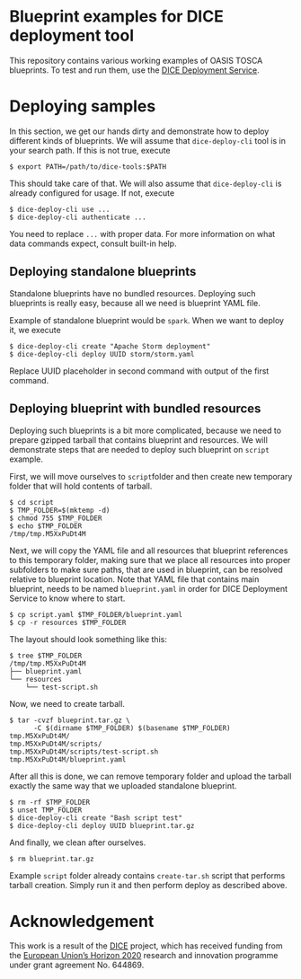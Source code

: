 # Blueprint examples for DICE deployment tool

This repository contains various working examples of OASIS TOSCA
blueprints. To test and run them, use the [DICE Deployment Service][dds].

[dds]: https://github.com/dice-project/DICE-Deployment-Service


# Deploying samples

In this section, we get our hands dirty and demonstrate how to deploy
different kinds of blueprints. We will assume that `dice-deploy-cli` tool is
in your search path. If this is not true, execute

    $ export PATH=/path/to/dice-tools:$PATH

This should take care of that. We will also assume that `dice-deploy-cli` is
already configured for usage. If not, execute

    $ dice-deploy-cli use ...
    $ dice-deploy-cli authenticate ...

You need to replace `...` with proper data. For more information on what data
commands expect, consult built-in help.


## Deploying standalone blueprints

Standalone blueprints have no bundled resources. Deploying such blueprints is
really easy, because all we need is blueprint YAML file.

Example of standalone blueprint would be `spark`. When we want to deploy it,
we execute

    $ dice-deploy-cli create "Apache Storm deployment"
    $ dice-deploy-cli deploy UUID storm/storm.yaml

Replace UUID placeholder in second command with output of the first command.


## Deploying blueprint with bundled resources

Deploying such blueprints is a bit more complicated, because we need to
prepare gzipped tarball that contains blueprint and resources. We will
demonstrate steps that are needed to deploy such blueprint on `script`
example.

First, we will move ourselves to `script`folder and then create new temporary
folder that will hold contents of tarball.

    $ cd script
    $ TMP_FOLDER=$(mktemp -d)
    $ chmod 755 $TMP_FOLDER
    $ echo $TMP_FOLDER
    /tmp/tmp.M5XxPuDt4M

Next, we will copy the YAML file and all resources that blueprint references
to this temporary folder, making sure that we place all resources into proper
subfolders to make sure paths, that are used in blueprint, can be resolved
relative to blueprint location. Note that YAML file that contains main
blueprint, needs to be named `blueprint.yaml` in order for DICE Deployment
Service to know where to start.

    $ cp script.yaml $TMP_FOLDER/blueprint.yaml
    $ cp -r resources $TMP_FOLDER

The layout should look something like this:

    $ tree $TMP_FOLDER
    /tmp/tmp.M5XxPuDt4M
    ├── blueprint.yaml
    └── resources
        └── test-script.sh

Now, we need to create tarball.

    $ tar -cvzf blueprint.tar.gz \
          -C $(dirname $TMP_FOLDER) $(basename $TMP_FOLDER)
    tmp.M5XxPuDt4M/
    tmp.M5XxPuDt4M/scripts/
    tmp.M5XxPuDt4M/scripts/test-script.sh
    tmp.M5XxPuDt4M/blueprint.yaml

After all this is done, we can remove temporary folder and upload the tarball
exactly the same way that we uploaded standalone blueprint.

    $ rm -rf $TMP_FOLDER
    $ unset TMP_FOLDER
    $ dice-deploy-cli create "Bash script test"
    $ dice-deploy-cli deploy UUID blueprint.tar.gz

And finally, we clean after ourselves.

    $ rm blueprint.tar.gz

Example `script` folder already contains `create-tar.sh` script that performs
tarball creation. Simply run it and then perform deploy as described above.


# Acknowledgement

This work is a result of the [DICE] project, which has received funding from
the [European Union’s Horizon 2020][H2020] research and innovation programme
under grant agreement No. 644869.

[DICE]: http://dice-h2020.eu/
[H2020]: http://ec.europa.eu/programmes/horizon2020/
